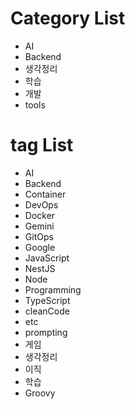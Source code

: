 # Category List 
- AI
- Backend
- 생각정리
- 학습
- 개발
- tools

# tag List
- AI
- Backend
- Container
- DevOps
- Docker
- Gemini
- GitOps
- Google
- JavaScript
- NestJS
- Node
- Programming
- TypeScript
- cleanCode
- etc
- prompting
- 게임
- 생각정리
- 이직
- 학습
- Groovy